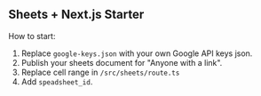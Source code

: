 ## Sheets + Next.js Starter

How to start:

1. Replace `google-keys.json` with your own Google API keys json.
2. Publish your sheets document for "Anyone with a link".
3. Replace cell range in `/src/sheets/route.ts`
4. Add `speadsheet_id`.
